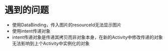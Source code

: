 # 遇到的问题

* 使用DataBinding，传入图片的resourceId无法显示图片
* 使用intent传递对象
* intent传递对象是传递其拷贝而非对象本身，在新的Activity中修改传递的对象无法影响到上个Activity中实例化的对象
